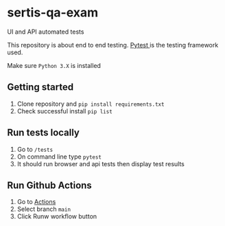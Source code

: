 # sertis-qa-exam
UI and API automated tests

This repository is about end to end testing. <a href ="https://docs.pytest.org/en/7.4.x/"> Pytest </a> is the testing framework used.

Make sure `Python 3.X` is installed

## Getting started

1. Clone repository and `pip install requirements.txt`
2. Check successful install `pip list`

## Run tests locally
1. Go to `/tests`
2. On command line type `pytest`
3. It should run browser and api tests then display test results

## Run Github Actions
1. Go to <a href ="https://github.com/kvabapo/sertis-qa-exam/actions/workflows/run_tests.yml"> Actions </a>
2. Select branch `main`
3. Click Runw workflow button
